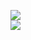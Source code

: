 [![](https://img.shields.io/badge/Made%20With-Github%20Spray-lightgrey.svg?style=for-the-badge&logo=github)](https://github.com/Annihil/github-spray#27)  
[![](https://i.imgur.com/2DrTn0Z.gif)](https://github.com/Annihil/github-spray)